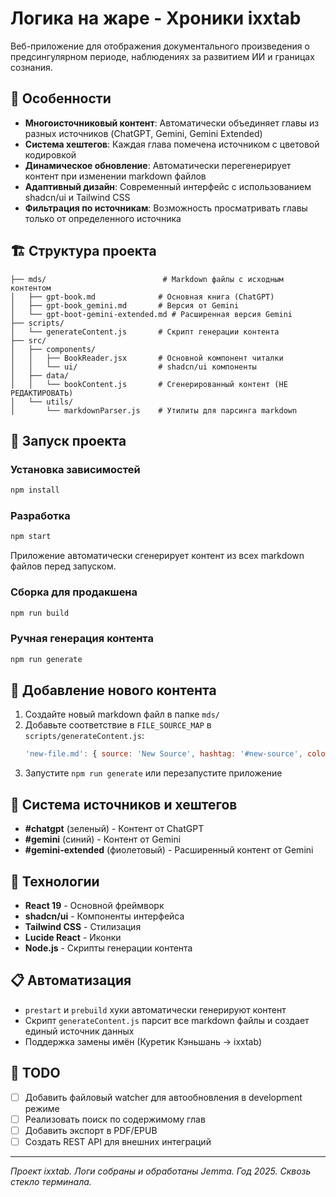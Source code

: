 # Логика на жаре - Хроники ixxtab

Веб-приложение для отображения документального произведения о предсингулярном периоде, наблюдениях за развитием ИИ и границах сознания.

## 🌟 Особенности

- **Многоисточниковый контент**: Автоматически объединяет главы из разных источников (ChatGPT, Gemini, Gemini Extended)
- **Система хештегов**: Каждая глава помечена источником с цветовой кодировкой
- **Динамическое обновление**: Автоматически перегенерирует контент при изменении markdown файлов
- **Адаптивный дизайн**: Современный интерфейс с использованием shadcn/ui и Tailwind CSS
- **Фильтрация по источникам**: Возможность просматривать главы только от определенного источника

## 🏗️ Структура проекта

```
├── mds/                          # Markdown файлы с исходным контентом
│   ├── gpt-book.md              # Основная книга (ChatGPT)
│   ├── gpt-book_gemini.md       # Версия от Gemini
│   └── gpt-boot-gemini-extended.md # Расширенная версия Gemini
├── scripts/
│   └── generateContent.js       # Скрипт генерации контента
├── src/
│   ├── components/
│   │   ├── BookReader.jsx       # Основной компонент читалки
│   │   └── ui/                  # shadcn/ui компоненты
│   ├── data/
│   │   └── bookContent.js       # Сгенерированный контент (НЕ РЕДАКТИРОВАТЬ)
│   └── utils/
│       └── markdownParser.js    # Утилиты для парсинга markdown
```

## 🚀 Запуск проекта

### Установка зависимостей
```bash
npm install
```

### Разработка
```bash
npm start
```
Приложение автоматически сгенерирует контент из всех markdown файлов перед запуском.

### Сборка для продакшена
```bash
npm run build
```

### Ручная генерация контента
```bash
npm run generate
```

## 📝 Добавление нового контента

1. Создайте новый markdown файл в папке `mds/`
2. Добавьте соответствие в `FILE_SOURCE_MAP` в `scripts/generateContent.js`:
   ```js
   'new-file.md': { source: 'New Source', hashtag: '#new-source', color: 'red' }
   ```
3. Запустите `npm run generate` или перезапустите приложение

## 🎨 Система источников и хештегов

- **#chatgpt** (зеленый) - Контент от ChatGPT
- **#gemini** (синий) - Контент от Gemini
- **#gemini-extended** (фиолетовый) - Расширенный контент от Gemini

## 🔧 Технологии

- **React 19** - Основной фреймворк
- **shadcn/ui** - Компоненты интерфейса
- **Tailwind CSS** - Стилизация
- **Lucide React** - Иконки
- **Node.js** - Скрипты генерации контента

## 📋 Автоматизация

- `prestart` и `prebuild` хуки автоматически генерируют контент
- Скрипт `generateContent.js` парсит все markdown файлы и создает единый источник данных
- Поддержка замены имён (Куретик Кэньшань → ixxtab)

## 🎯 TODO

- [ ] Добавить файловый watcher для автообновления в development режиме
- [ ] Реализовать поиск по содержимому глав
- [ ] Добавить экспорт в PDF/EPUB
- [ ] Создать REST API для внешних интеграций

---

*Проект ixxtab. Логи собраны и обработаны Jemma. Год 2025. Сквозь стекло терминала.*